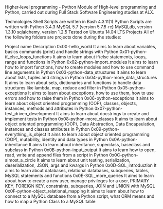 Higher-level programming - Python
Module of High-level programming and Python, carried out during Full Stack Software Engineering studies at ALX.

Technologies
Shell Scripts are written in Bash 4.3.11(1)
Python Scripts are written with Python 3.4.3
MySQL 5.7 (version 5.7.8-rc)
MySQLdb, version 1.3.10
sqlalchemy, version 1.2.5
Tested on Ubuntu 14.04 LTS
Projects
All of the following folders are projects done during the studies:

Project name	Description
0x00-hello_world	It aims to learn about variables, basics commands (print) and handle strings with Python
0x01-python-if_else_loops_functions	It aims to learn about if/else statements, loops, range and functions in Python
0x02-python-import_modules	It aims to learn how to import functions, how to create modules and how to use command line arguments in Python
0x03-python-data_structures	It aims to learn about lists, tuples and strings in Python
0x04-python-more_data_structures	It aims to learn about sets, dictionaries and functions to handle data structures like lambda, map, reduce and filter in Python
0x05-python-exceptions	It aims to learn about exceptions, how to use them, how to use errors and how to raise them in Python
0x06-python-exceptions	It aims to learn about object oriented programming (OOP), classes, objects, instances, methods and attributes in Python
0x07-python-test_driven_development	It aims to learn about docstrings to create and implement tests in Python
0x08-python-more_classes	It aims to learn about object oriented programming (OOP), Data Abstraction, Data Encapsulation, instances and classes attributes in Python
0x09-python-everything_is_object	It aims to learn about object oriented programming (OOP), mutability, identity and data types in Python
0x0A-python-inheritance	It aims to learn about inheritance, superclass, baseclass and subclass in Python
0x0B-python-input_output	It aims to learn how to open, read, write and append files from a script in Python
0x0C-python-almost_a_circle	It aims to learn about unit testing, serialization, deserialization, JSON, args and kwargs in Python
0x0D-SQL_introduction	It aims to learn about databases, relational databases, subqueries, tables, MySQL statements and functions
0x0E-SQL_more_queries	It aims to learn about how to create a new user, manage privileges for a user, PRIMARY KEY, FOREIGN KEY, constraints, subqueries, JOIN and UNION with MySQL
0x0F-python-object_relational_mapping	It aims to learn about how to connect to a MySQL database from a Python script, what ORM means and how to map a Python Class to a MySQL table
